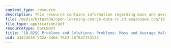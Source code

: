 ```yaml
---
content_type: resource
description: This resource contains information regarding mass and average value.
file: /media/https%3A/open-learning-course-data-rc.s3.amazonaws.com/18-02sc-multivariable-calculus-fall-2010/a3624e55552a4466762328f8af153133_MIT18_02SC_pb_51_comb.pdf
file_type: application/pdf
resourcetype: Document
title: '18.02SC Problems and Solutions: Problems: Mass and Average Value'
uid: a3624e55-552a-4466-7623-28f8af153133
---
```

